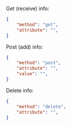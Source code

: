 Get (receive) info:
```json
{
    "method": "get",
    "attribute": "",
}
```

Post (add) info:
```json
{
    "method": "post",
    "attribute": "",
    "value": "",
}

```

Delete info:
```json
{
    "method": "delete",
    "attribute": "",
}

```
